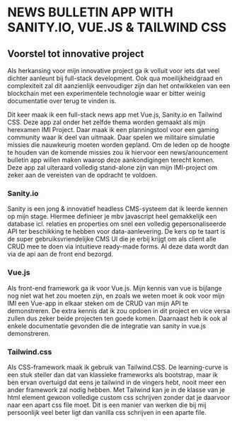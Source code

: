 # NEWS BULLETIN APP WITH SANITY.IO, VUE.JS & TAILWIND CSS

## Voorstel tot innovative project
Als herkansing voor mijn innovative project ga ik volluit voor iets dat veel dichter aanleunt bij full-stack development. Ook qua moeilijkheidgraad en complexiteit zal dit aanzienlijk eenvoudiger zijn dan het ontwikkelen van een blockchain met een experimentele technologie waar er bitter weinig documentatie over terug te vinden is.

Dit keer maak ik een full-stack news app met Vue.js, Sanity.io en Tailwind CSS. Deze app zal onder het zelfde thema worden gemaakt als mijn herexamen IMI Project.
Daar maak ik een planningstool voor een gaming community waar ik deel van uitmaak. Daar spelen we militaire simulatie missies die nauwkeurig moeten worden gepland. Om de leden op de hoogte te houden van de komende missies zou ik hiervoor een news/anouncement bulletin app willen maken waarop deze aankondigingen terecht komen.
Deze app zal uiteraard volledig stand-alone zijn van mijn IMI-project om zeker aan de vereisten van de opdracht te voldoen. 

### Sanity.io
Sanity is een jong & innovatief headless CMS-systeem dat ik leerde kennen op mijn stage. Hiermee definieer je mbv javascript heel gemakkelijk een database icl. relaties en properties om snel een volledig gepersonaliseerde API ter beschikking te hebben voor data-aanlevering. De kers op te taart is de super gebruiksvriendelijke CMS UI die je erbij krijgt om als client alle CRUD mee te doen via intuitieve ready-made forms. Al deze data wordt dan via de api aan de front end bezorgd.

### Vue.js
Als front-end framework ga ik voor Vue.js. Mijn kennis van vue is bijlange nog niet wat het zou moeten zijn, en zoals we weten moet ik ook voor mijn IMI een Vue-app in elkaar steken om de CRUD van mijn API te demonstreren. De extra kennis dat ik zou opdoen in dit project en vice versa zullen dus zeker beide projecten ten goede komen.
Daarnaast heb ik ook al enkele documentatie gevonden die de integratie van sanity in vue.js demonstreren.

### Tailwind.css
Als CSS-framework maak ik gebruik van Tailwind.CSS. De learning-curve is een stuk steiler dan dat van klassieke frameworks als bootstrap, maar ik ben ervan overtuigd dat eens je tailwind in de vingers hebt, nooit meer een ander framework zal nodig hebben. Met Tailwind kan je in de klasse van je html element gewoon volledige custom css schrijven zonder dat je daarvoor naar een apart css file moet. Dit is een manier van werken die bij mij persoonlijk veel beter ligt dan vanilla css schrijven in een aparte file.
